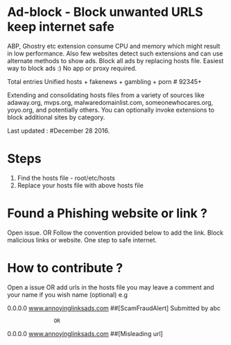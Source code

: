 # Ad-block - Block unwanted URLS keep internet safe
ABP, Ghostry etc extension consume CPU and memory which might result in low performance.
Also few websites detect such extensions and can use alternate methods to show ads.
Block all ads by replacing hosts file.
Easiest way to block ads :) No app or proxy required.

Total entries Unified hosts + fakenews + gambling + porn # 92345+  

Extending and consolidating hosts files from a variety of sources like adaway.org, mvps.org, malwaredomainlist.com, someonewhocares.org, yoyo.org, and potentially others. You can optionally invoke extensions to block additional sites by category. 

Last updated : #December 28 2016.


# Steps
1. Find the hosts file - root/etc/hosts
2. Replace your hosts file with above hosts file

# Found a Phishing website or link ?
Open issue. OR Follow the convention provided below to add the link.
Block malicious links or website. One step to safe internet.

# How to contribute ?
Open a issue OR add urls in the hosts file
you may leave a comment and your name if you wish name (optional)
e.g 

0.0.0.0 www.annoyinglinksads.com ##[ScamFraudAlert] Submitted by abc

                   OR

0.0.0.0 www.annoyinglinksads.com ##[Misleading url]  
